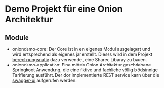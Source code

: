 # Demo Projekt für eine Onion Architektur

## Module

* oniondemo-core: Der Core ist in ein eigenes Modul ausgelagert und wird entsprechend als eigenes jar erstellt. Dieses wird in dem Projekt [berechnungsnativ](https://github.com/mortenpohlers/berechnungsnative) dazu verwendet, eine Shared Libaray zu bauen.
* oniondemo-application: Eine mittels Onion Architektur geschriebene Springboot Anwendung, die eine fiktive und fachliche völlig blödsinnige Tarifierung ausführt. Der dor implementierte REST service kann über die [swagger-ui](http://localhost:8080/swagger-ui/index.html) aufgerufen werden.  
